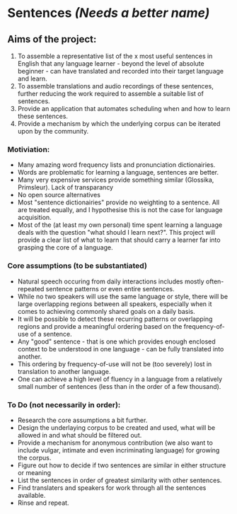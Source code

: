 # Sentences *(Needs a better name)*

## Aims of the project:
1. To assemble a representative list of the x most useful sentences in English that any language learner - beyond the level of absolute beginner - can have translated and recorded into their target language and learn.
2. To assemble translations and audio recordings of these sentences, further reducing the work required to assemble a suitable list of sentences.
3. Provide an application that automates scheduling when and how to learn these sentences.
4. Provide a mechanism by which the underlying corpus can be iterated upon by the community.

### Motiviation:
* Many amazing word frequency lists and pronunciation dictionairies.
* Words are problematic for learning a language, sentences are better.
* Many very expensive services provide something similar (Glossika, Primsleur). Lack of transparancy
* No open source alternatives
* Most "sentence dictionairies" provide no weighting to a sentence. All are treated equally, and I hypothesise this is not the case for language acquisition.
* Most of the (at least my own personal) time spent learning a language deals with the question "what should I learn next?". This project will provide a clear list of what to learn that should carry a learner far into grasping the core of a language.

### Core assumptions (to be substantiated)
* Natural speech occuring from daily interactions includes mostly often-repeated sentence patterns or even entire sentences.
* While no two speakers will use the same language or style, there will be large overlapping regions between all speakers, especially when it comes to achieving commonly shared goals on a daily basis.
* It will be possible to detect these recurring patterns or overlapping regions and provide a meaningful ordering based on the frequency-of-use of a sentence.
* Any "good" sentence - that is one which provides enough enclosed context to be understood in one language - can be fully translated into another.
* This ordering by frequency-of-use will not be (too severely) lost in translation to another language.
* One can achieve a high level of fluency in a language from a relatively small number of sentences (less than in the order of a few thousand).

### To Do (not necessarily in order):
* Research the core assumptions a bit further.
* Design the underlaying corpus to be created and used, what will be allowed in and what should be filtered out.
* Provide a mechanism for anonymous contribution (we also want to include vulgar, intimate and even incriminating language) for growing the corpus.
* Figure out how to decide if two sentences are similar in either structure or meaning
* List the sentences in order of greatest similarity with other sentences.
* Find translaters and speakers for work through all the sentences available.
* Rinse and repeat.
